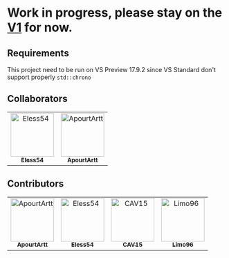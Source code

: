 # Work in progress, please stay on the [V1](https://github.com/ApourtArtt/NosTaleSDK/tree/V1) for now.

## Requirements

This project need to be run on VS Preview 17.9.2 since VS Standard don't support properly `std::chrono`

## Collaborators

<!-- readme: collaborators -start -->
<table>
<tr>
    <td align="center">
        <a href="https://github.com/Eless54">
            <img src="https://avatars.githubusercontent.com/u/32436964?v=4" width="100;" alt="Eless54"/>
            <br />
            <sub><b>Eless54</b></sub>
        </a>
    </td>
    <td align="center">
        <a href="https://github.com/ApourtArtt">
            <img src="https://avatars.githubusercontent.com/u/47370292?v=4" width="100;" alt="ApourtArtt"/>
            <br />
            <sub><b>ApourtArtt</b></sub>
        </a>
    </td></tr>
</table>
<!-- readme: collaborators -end -->

## Contributors

<!-- readme: contributors -start -->
<table>
<tr>
    <td align="center">
        <a href="https://github.com/ApourtArtt">
            <img src="https://avatars.githubusercontent.com/u/47370292?v=4" width="100;" alt="ApourtArtt"/>
            <br />
            <sub><b>ApourtArtt</b></sub>
        </a>
    </td>
    <td align="center">
        <a href="https://github.com/Eless54">
            <img src="https://avatars.githubusercontent.com/u/32436964?v=4" width="100;" alt="Eless54"/>
            <br />
            <sub><b>Eless54</b></sub>
        </a>
    </td>
    <td align="center">
        <a href="https://github.com/CAV15">
            <img src="https://avatars.githubusercontent.com/u/156431526?v=4" width="100;" alt="CAV15"/>
            <br />
            <sub><b>CAV15</b></sub>
        </a>
    </td>
    <td align="center">
        <a href="https://github.com/Limo96">
            <img src="https://avatars.githubusercontent.com/u/1770735?v=4" width="100;" alt="Limo96"/>
            <br />
            <sub><b>Limo96</b></sub>
        </a>
    </td></tr>
</table>
<!-- readme: contributors -end -->
